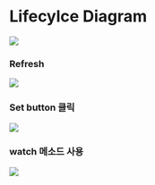 <h1>Lifecylce Diagram</h1>
<img src="https://user-images.githubusercontent.com/82863823/143529338-15ee0e4b-1dd3-4498-96c6-9065f2100ef6.png" />

<h3>Refresh</h3>
<img src="https://user-images.githubusercontent.com/82863823/143529373-d0dc46ef-ce8f-400e-bbe8-97111006a086.png" /> 

<h3>Set button 클릭</h3>
<img src="https://user-images.githubusercontent.com/82863823/143529287-fd16f481-d06e-4088-b379-f5c468fa2426.png" />

<h3>watch 메소드 사용</h3>
<img src="https://user-images.githubusercontent.com/82863823/143530464-dc9b5fb0-a403-4f18-8a41-600387a75fb6.png" />
